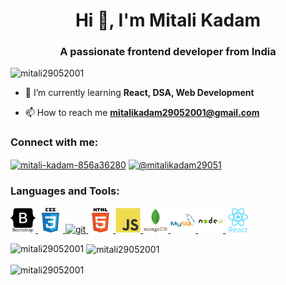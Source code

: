 <h1 align="center">Hi 👋, I'm Mitali Kadam</h1>
<h3 align="center">A passionate frontend developer from India</h3>

<p align="left"> <img src="https://komarev.com/ghpvc/?username=mitali29052001&label=Profile%20views&color=0e75b6&style=flat" alt="mitali29052001" /> </p>

- 🌱 I’m currently learning **React, DSA, Web Development**

- 📫 How to reach me **mitalikadam29052001@gmail.com**

<h3 align="left">Connect with me:</h3>
<p align="left">
<a href="https://linkedin.com/in/mitali-kadam-856a36280" target="blank"><img align="center" src="https://raw.githubusercontent.com/rahuldkjain/github-profile-readme-generator/master/src/images/icons/Social/linked-in-alt.svg" alt="mitali-kadam-856a36280" height="30" width="40" /></a>
<a href="https://www.hackerrank.com/@mitalikadam29051" target="blank"><img align="center" src="https://raw.githubusercontent.com/rahuldkjain/github-profile-readme-generator/master/src/images/icons/Social/hackerrank.svg" alt="@mitalikadam29051" height="30" width="40" /></a>
</p>

<h3 align="left">Languages and Tools:</h3>
<p align="left"> <a href="https://getbootstrap.com" target="_blank" rel="noreferrer"> <img src="https://raw.githubusercontent.com/devicons/devicon/master/icons/bootstrap/bootstrap-plain-wordmark.svg" alt="bootstrap" width="40" height="40"/> </a> <a href="https://www.w3schools.com/css/" target="_blank" rel="noreferrer"> <img src="https://raw.githubusercontent.com/devicons/devicon/master/icons/css3/css3-original-wordmark.svg" alt="css3" width="40" height="40"/> </a> <a href="https://git-scm.com/" target="_blank" rel="noreferrer"> <img src="https://www.vectorlogo.zone/logos/git-scm/git-scm-icon.svg" alt="git" width="40" height="40"/> </a> <a href="https://www.w3.org/html/" target="_blank" rel="noreferrer"> <img src="https://raw.githubusercontent.com/devicons/devicon/master/icons/html5/html5-original-wordmark.svg" alt="html5" width="40" height="40"/> </a> <a href="https://developer.mozilla.org/en-US/docs/Web/JavaScript" target="_blank" rel="noreferrer"> <img src="https://raw.githubusercontent.com/devicons/devicon/master/icons/javascript/javascript-original.svg" alt="javascript" width="40" height="40"/> </a> <a href="https://www.mongodb.com/" target="_blank" rel="noreferrer"> <img src="https://raw.githubusercontent.com/devicons/devicon/master/icons/mongodb/mongodb-original-wordmark.svg" alt="mongodb" width="40" height="40"/> </a> <a href="https://www.mysql.com/" target="_blank" rel="noreferrer"> <img src="https://raw.githubusercontent.com/devicons/devicon/master/icons/mysql/mysql-original-wordmark.svg" alt="mysql" width="40" height="40"/> </a> <a href="https://nodejs.org" target="_blank" rel="noreferrer"> <img src="https://raw.githubusercontent.com/devicons/devicon/master/icons/nodejs/nodejs-original-wordmark.svg" alt="nodejs" width="40" height="40"/> </a> <a href="https://reactjs.org/" target="_blank" rel="noreferrer"> <img src="https://raw.githubusercontent.com/devicons/devicon/master/icons/react/react-original-wordmark.svg" alt="react" width="40" height="40"/> </a> </p>

<p><img align="left" src="https://github-readme-stats.vercel.app/api/top-langs?username=mitali29052001&show_icons=true&locale=en&layout=compact" alt="mitali29052001" /></p>

<p>&nbsp;<img align="center" src="https://github-readme-stats.vercel.app/api?username=mitali29052001&show_icons=true&locale=en" alt="mitali29052001" /></p>

<p><img align="center" src="https://github-readme-streak-stats.herokuapp.com/?user=mitali29052001&" alt="mitali29052001" /></p>
